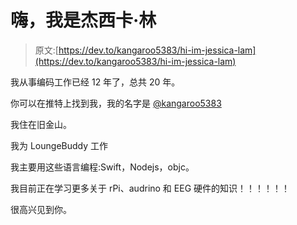 # 嗨，我是杰西卡·林

> 原文:[https://dev.to/kangaroo5383/hi-im-jessica-lam](https://dev.to/kangaroo5383/hi-im-jessica-lam)

我从事编码工作已经 12 年了，总共 20 年。

你可以在推特上找到我，我的名字是 [@kangaroo5383](https://twitter.com/kangaroo5383)

我住在旧金山。

我为 LoungeBuddy 工作

我主要用这些语言编程:Swift，Nodejs，objc。

我目前正在学习更多关于 rPi、audrino 和 EEG 硬件的知识！！！！！！

很高兴见到你。